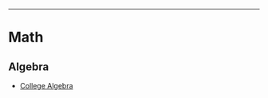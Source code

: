 ----------------------------------------------------------------------------
# Math

## Algebra
* [College Algebra](http://www.mathsisfun.com/algebra/index-college.html)